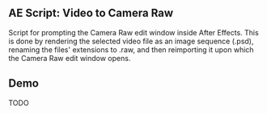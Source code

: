 ## AE Script: Video to Camera Raw
Script for prompting the Camera Raw edit window inside After Effects. This is done by rendering the selected video file as an image sequence (.psd), renaming the files' extensions to .raw, and then reimporting it upon which the Camera Raw edit window opens.

## Demo
TODO
